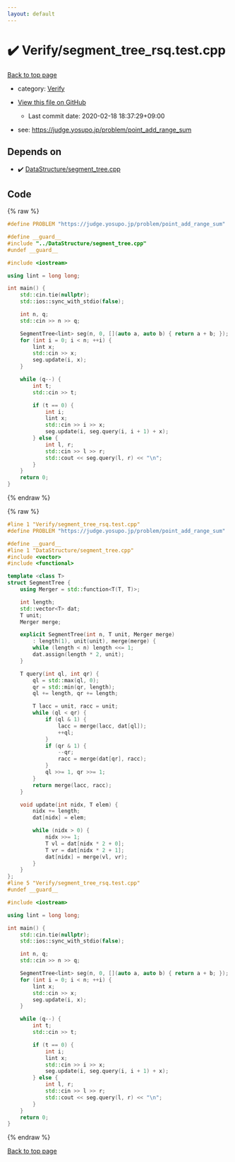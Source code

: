 ```yaml
---
layout: default
---
```


<!-- mathjax config similar to math.stackexchange -->
<script type="text/javascript" async
  src="https://cdnjs.cloudflare.com/ajax/libs/mathjax/2.7.5/MathJax.js?config=TeX-MML-AM_CHTML">
</script>
<script type="text/x-mathjax-config">
  MathJax.Hub.Config({
    TeX: { equationNumbers: { autoNumber: "AMS" }},
    tex2jax: {
      inlineMath: [ ['$','$'] ],
      processEscapes: true
    },
    "HTML-CSS": { matchFontHeight: false },
    displayAlign: "left",
    displayIndent: "2em"
  });
</script>

<script type="text/javascript" src="https://cdnjs.cloudflare.com/ajax/libs/jquery/3.4.1/jquery.min.js"></script>
<script src="https://cdn.jsdelivr.net/npm/jquery-balloon-js@1.1.2/jquery.balloon.min.js" integrity="sha256-ZEYs9VrgAeNuPvs15E39OsyOJaIkXEEt10fzxJ20+2I=" crossorigin="anonymous"></script>
<script type="text/javascript" src="../../assets/js/copy-button.js"></script>
<link rel="stylesheet" href="../../assets/css/copy-button.css" />


# :heavy_check_mark: Verify/segment_tree_rsq.test.cpp

<a href="../../index.html">Back to top page</a>

* category: <a href="../../index.html#5a750f86ef41f22f852c43351e3ff383">Verify</a>
* <a href="{{ site.github.repository_url }}/blob/master/Verify/segment_tree_rsq.test.cpp">View this file on GitHub</a>
    - Last commit date: 2020-02-18 18:37:29+09:00


* see: <a href="https://judge.yosupo.jp/problem/point_add_range_sum">https://judge.yosupo.jp/problem/point_add_range_sum</a>


## Depends on

* :heavy_check_mark: <a href="../../library/DataStructure/segment_tree.cpp.html">DataStructure/segment_tree.cpp</a>


## Code

<a id="unbundled"></a>
{% raw %}
```cpp
#define PROBLEM "https://judge.yosupo.jp/problem/point_add_range_sum"

#define __guard__
#include "../DataStructure/segment_tree.cpp"
#undef __guard__

#include <iostream>

using lint = long long;

int main() {
    std::cin.tie(nullptr);
    std::ios::sync_with_stdio(false);

    int n, q;
    std::cin >> n >> q;

    SegmentTree<lint> seg(n, 0, [](auto a, auto b) { return a + b; });
    for (int i = 0; i < n; ++i) {
        lint x;
        std::cin >> x;
        seg.update(i, x);
    }

    while (q--) {
        int t;
        std::cin >> t;

        if (t == 0) {
            int i;
            lint x;
            std::cin >> i >> x;
            seg.update(i, seg.query(i, i + 1) + x);
        } else {
            int l, r;
            std::cin >> l >> r;
            std::cout << seg.query(l, r) << "\n";
        }
    }
    return 0;
}

```
{% endraw %}

<a id="bundled"></a>
{% raw %}
```cpp
#line 1 "Verify/segment_tree_rsq.test.cpp"
#define PROBLEM "https://judge.yosupo.jp/problem/point_add_range_sum"

#define __guard__
#line 1 "DataStructure/segment_tree.cpp"
#include <vector>
#include <functional>

template <class T>
struct SegmentTree {
    using Merger = std::function<T(T, T)>;

    int length;
    std::vector<T> dat;
    T unit;
    Merger merge;

    explicit SegmentTree(int n, T unit, Merger merge)
        : length(1), unit(unit), merge(merge) {
        while (length < n) length <<= 1;
        dat.assign(length * 2, unit);
    }

    T query(int ql, int qr) {
        ql = std::max(ql, 0);
        qr = std::min(qr, length);
        ql += length, qr += length;

        T lacc = unit, racc = unit;
        while (ql < qr) {
            if (ql & 1) {
                lacc = merge(lacc, dat[ql]);
                ++ql;
            }
            if (qr & 1) {
                --qr;
                racc = merge(dat[qr], racc);
            }
            ql >>= 1, qr >>= 1;
        }
        return merge(lacc, racc);
    }

    void update(int nidx, T elem) {
        nidx += length;
        dat[nidx] = elem;

        while (nidx > 0) {
            nidx >>= 1;
            T vl = dat[nidx * 2 + 0];
            T vr = dat[nidx * 2 + 1];
            dat[nidx] = merge(vl, vr);
        }
    }
};
#line 5 "Verify/segment_tree_rsq.test.cpp"
#undef __guard__

#include <iostream>

using lint = long long;

int main() {
    std::cin.tie(nullptr);
    std::ios::sync_with_stdio(false);

    int n, q;
    std::cin >> n >> q;

    SegmentTree<lint> seg(n, 0, [](auto a, auto b) { return a + b; });
    for (int i = 0; i < n; ++i) {
        lint x;
        std::cin >> x;
        seg.update(i, x);
    }

    while (q--) {
        int t;
        std::cin >> t;

        if (t == 0) {
            int i;
            lint x;
            std::cin >> i >> x;
            seg.update(i, seg.query(i, i + 1) + x);
        } else {
            int l, r;
            std::cin >> l >> r;
            std::cout << seg.query(l, r) << "\n";
        }
    }
    return 0;
}

```
{% endraw %}

<a href="../../index.html">Back to top page</a>

